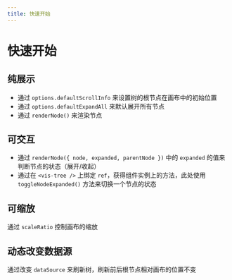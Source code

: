 ```yaml
---
title: 快速开始
---
```


# 快速开始

## 纯展示

- 通过 `options.defaultScrollInfo` 来设置树的根节点在画布中的初始位置
- 通过 `options.defaultExpandAll` 来默认展开所有节点
- 通过 `renderNode()` 来渲染节点

<Display />

## 可交互

- 通过 `renderNode({ node, expanded, parentNode })` 中的 `expanded` 的值来判断节点的状态（展开/收起）
- 通过在 `<vis-tree />` 上绑定 `ref`，获得组件实例上的方法，此处使用 `toggleNodeExpanded()` 方法来切换一个节点的状态

<Interactive />

## 可缩放

通过 `scaleRatio` 控制画布的缩放

<Scalable />

## 动态改变数据源

通过改变 `dataSource` 来刷新树，刷新前后根节点相对画布的位置不变

<DynamicDataSource />
